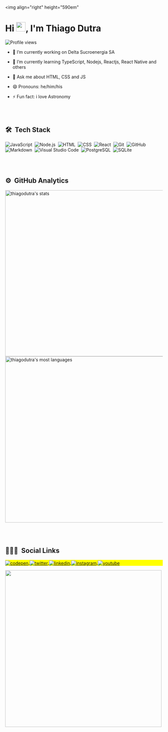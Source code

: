 <img align="right" height="590em" 
<h1 align="left">Hi <img src="https://raw.githubusercontent.com/kaueMarques/kaueMarques/master/hi.gif" width="30px">, I'm Thiago Dutra</h1>
<p align="left"> <img src="https://komarev.com/ghpvc/?username=thiagorodriguesdutra&color=yellow" alt="Profile views" /> </p>

- 🔭 I’m currently working on Delta Sucroenergia SA

- 🌱 I’m currently learning TypeScript, Nodejs, Reactjs, React Native and others

- 💬 Ask me about HTML, CSS and JS

- 😄 Pronouns: he/him/his

- ⚡ Fun fact: i love Astronomy

<br><br>

## 🛠 &nbsp;Tech Stack

![JavaScript](https://img.shields.io/badge/-JavaScript-05122A?style=flat&logo=javascript)&nbsp;
![Node.js](https://img.shields.io/badge/-Node.js-05122A?style=flat&logo=node.js)&nbsp;
![HTML](https://img.shields.io/badge/-HTML-05122A?style=flat&logo=HTML5)&nbsp;
![CSS](https://img.shields.io/badge/-CSS-05122A?style=flat&logo=CSS3&logoColor=1572B6)&nbsp;
![React](https://img.shields.io/badge/-React-05122A?style=flat&logo=react)&nbsp;
![Git](https://img.shields.io/badge/-Git-05122A?style=flat&logo=git)&nbsp;
![GitHub](https://img.shields.io/badge/-GitHub-05122A?style=flat&logo=github)&nbsp;
![Markdown](https://img.shields.io/badge/-Markdown-05122A?style=flat&logo=markdown)&nbsp;
![Visual Studio Code](https://img.shields.io/badge/-Visual%20Studio%20Code-05122A?style=flat&logo=visual-studio-code&logoColor=007ACC)&nbsp;
![PostgreSQL](https://img.shields.io/badge/-PostgreSQL-05122A?style=flat&logo=postgresql)&nbsp;
![SQLite](https://img.shields.io/badge/-SQLite-05122A?style=flat&logo=sqlite)&nbsp;

<br><br>

## ⚙️ &nbsp;GitHub Analytics

<p align="left">
<img width="530em" src="https://github-readme-stats.vercel.app/api?username=thiagorodriguesdutra&show_icons=true&theme=vision-friendly-dark" alt="thiagodutra's stats"/>
<img width="530em" src="https://github-readme-stats.vercel.app/api/top-langs/?username=thiagorodriguesdutra&layout=compact&theme=vision-friendly-dark" alt="thiagodutra's most languages"/>
</p>

<br><br>

## 👨🏽‍🦲 &nbsp;Social Links

<p align="left" style="background:yellow">
<a href="https://codepen.io/#" target="_blank">
  <img align="center" src="https://img.shields.io/badge/-thiagodutra-05122A?style=flat&logo=codepen" alt="codepen"/>
</a>
<a href="https://twitter.com/thiagodevdutra" target="_blank">
  <img align="center" src="https://img.shields.io/badge/-thiagodutra-05122A?style=flat&logo=twitter" alt="twitter"/>  
</a>
<a href="thiago-rodrigues-da-silva-dutra-60b366182" target="_blank">
  <img align="center" src="https://img.shields.io/badge/-thiagodutra-05122A?style=flat&logo=linkedin" alt="linkedin"/>
</a>
<a href="https://instagram.com/thirodriguesdutra" target="_blank">
 <img align="center" src="https://img.shields.io/badge/-thiagodutra-05122A?style=flat&logo=instagram" alt="instagram"/>
</a>
<a href="https://youtube.com/#" target="_blank">
 <img align="center" src="https:///badge/-thiagodutra-05122A?style=flat&logo=youtube" alt="youtube"/>
</a>
</p>

<img width="500em" src="https://github-readme-twitter-gazf.vercel.app/api?id=thiagodevdutra&layout=wide&show_reply=off&show_retweet=off" />
